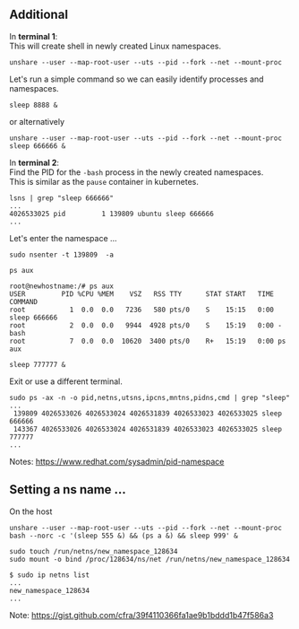 ## Additional
In **terminal 1**:<br>
This will create shell in newly created Linux namespaces.
```
unshare --user --map-root-user --uts --pid --fork --net --mount-proc
```
Let's run a simple command so we can easily identify processes and namespaces.
```
sleep 8888 &
```
or alternatively
```
unshare --user --map-root-user --uts --pid --fork --net --mount-proc sleep 666666 &
```

In **terminal 2**: <br>
Find the PID for the `-bash` process in the newly created namespaces.<br>
This is similar as the `pause` container in kubernetes.
```
lsns | grep "sleep 666666"
...
4026533025 pid         1 139809 ubuntu sleep 666666
...
```
Let's enter the namespace ...
```
sudo nsenter -t 139809  -a
```
```
ps aux
```
```
root@newhostname:/# ps aux
USER         PID %CPU %MEM    VSZ   RSS TTY      STAT START   TIME COMMAND
root           1  0.0  0.0   7236   580 pts/0    S    15:15   0:00 sleep 666666
root           2  0.0  0.0   9944  4928 pts/0    S    15:19   0:00 -bash
root           7  0.0  0.0  10620  3400 pts/0    R+   15:19   0:00 ps aux
```
```
sleep 777777 &
```
Exit or use a different terminal.
```
sudo ps -ax -n -o pid,netns,utsns,ipcns,mntns,pidns,cmd | grep "sleep"
...
 139809 4026533026 4026533024 4026531839 4026533023 4026533025 sleep 666666
 143367 4026533026 4026533024 4026531839 4026533023 4026533025 sleep 777777
...
```
Notes: https://www.redhat.com/sysadmin/pid-namespace <br>
## Setting a ns name ...
On the host
```
unshare --user --map-root-user --uts --pid --fork --net --mount-proc bash --norc -c '(sleep 555 &) && (ps a &) && sleep 999' &
```

```
sudo touch /run/netns/new_namespace_128634
sudo mount -o bind /proc/128634/ns/net /run/netns/new_namespace_128634
```
```
$ sudo ip netns list
...
new_namespace_128634
...
```
Note: https://gist.github.com/cfra/39f4110366fa1ae9b1bddd1b47f586a3
